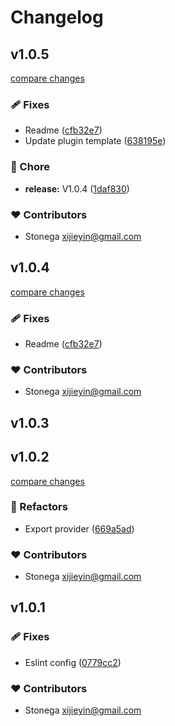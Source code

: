 # Changelog


## v1.0.5

[compare changes](https://github.com/stonega/nuxt-yapi/compare/v1.0.3...v1.0.5)

### 🩹 Fixes

- Readme ([cfb32e7](https://github.com/stonega/nuxt-yapi/commit/cfb32e7))
- Update plugin template ([638195e](https://github.com/stonega/nuxt-yapi/commit/638195e))

### 🏡 Chore

- **release:** V1.0.4 ([1daf830](https://github.com/stonega/nuxt-yapi/commit/1daf830))

### ❤️ Contributors

- Stonega <xijieyin@gmail.com>

## v1.0.4

[compare changes](https://github.com/stonega/nuxt-yapi/compare/v1.0.3...v1.0.4)

### 🩹 Fixes

- Readme ([cfb32e7](https://github.com/stonega/nuxt-yapi/commit/cfb32e7))

### ❤️ Contributors

- Stonega <xijieyin@gmail.com>

## v1.0.3

## v1.0.2

[compare changes](https://github.com/stonega/nuxt-yapi/compare/v1.0.1...v1.0.2)

### 💅 Refactors

- Export provider ([669a5ad](https://github.com/stonega/nuxt-yapi/commit/669a5ad))

### ❤️ Contributors

- Stonega <xijieyin@gmail.com>

## v1.0.1


### 🩹 Fixes

- Eslint config ([0779cc2](https://github.com/stonega/nuxt-yapi/commit/0779cc2))

### ❤️ Contributors

- Stonega <xijieyin@gmail.com>

